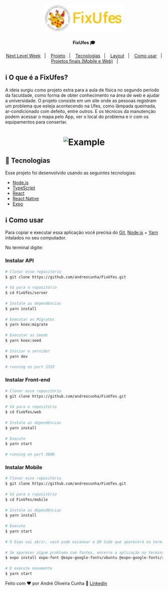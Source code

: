 <h1 align="center">
    <img alt="FixUfes" title="#FixUfes" src=".github/logo_ufes.png" width="250px" />
</h1>

<h4 align="center"> 
	FixUfes 🎓
</h4>

<p align="center">
  <a href="#-o-que-é">Next Level Week</a>&nbsp;&nbsp;&nbsp;|&nbsp;&nbsp;&nbsp;
  <a href="#-projeto">Projeto</a>&nbsp;&nbsp;&nbsp;|&nbsp;&nbsp;&nbsp;
  <a href="#rocket-Tecnologias">Tecnologias</a>&nbsp;&nbsp;&nbsp;|&nbsp;&nbsp;&nbsp;
  <a href="#-layout">Layout</a>&nbsp;&nbsp;&nbsp;|&nbsp;&nbsp;&nbsp;
  <a href="#-information_source">Como usar</a>&nbsp;&nbsp;&nbsp;|&nbsp;&nbsp;&nbsp;
  <a href="#-projetos-finais">Projetos finais (Mobile e Web)</a>&nbsp;&nbsp;&nbsp;|&nbsp;&nbsp;&nbsp;
</p>

## :information_source: O que é a FixUfes?

A ideia surgiu como projeto extra para a aula de física no segundo período da faculdade, 
como forma de obter conhecimento na área de web e ajudar a universidade. O projeto consiste 
em um site onde as pessoas registram um problema que esteja acontecendo na Ufes, como 
lâmpada queimada, ar-condicionado com defeito, entre outros. E os técnicos da manutenção 
podem acessar o mapa pelo App, ver o local do problema e ir com os equipamentos para consertar.


<h1 align="center">
    <img alt="Example" title="Example" src=".github/trabalhadore.png" width="500px" />
</h1>


## :rocket: Tecnologias

Esse projeto foi desenvolvido usando as seguintes tecnologias:

- [Node.js][nodejs]
- [TypeScript][typescript]
- [React][reactjs]
- [React Native][rn]
- [Expo][expo]

## :information_source: Como usar

Para copiar e executar essa aplicação você precisa do [Git](https://git-scm.com), [Node.js][nodejs] + [Yarn][yarn] intalados no seu computador.

No terminal digite:

### Instalar API 

```bash
# Clonar esse repositório
$ git clone https://github.com/andreocunha/FixUfes.git

# Vá para o ropositório
$ cd FixUfes/server

# Instale as dependências
$ yarn install

# Executar as Migrates
$ yarn knex:migrate

# Executar as Seeds
$ yarn knex:seed

# Iniciar o servidor
$ yarn dev

# running on port 3333
```

### Instalar Front-end

```bash
# Clonar esse repositório
$ git clone https://github.com/andreocunha/FixUfes.git

# Vá para o ropositório
$ cd FixUfes/web

# Instale as dependências
$ yarn install

# Execute
$ yarn start

# running on port 3000
```

### Instalar Mobile

```bash
# Clonar esse repositório
$ git clone https://github.com/andreocunha/FixUfes.git

# Vá para o ropositório
$ cd FixUfes/mobile

# Instale as dependências
$ yarn install

# Execute
$ yarn start

# O Expo vai abrir, você pode escanear o QR Code que aparecerá no terminal ou na página web usando o app da Expo no seu celular.

# Se aparecer algum problema com fontes, encerre a aplicação no terminal "CONTROL + C", execute:
$ expo install expo-font @expo-google-fonts/ubuntu @expo-google-fonts/roboto

# E execute novamente
$ yarn start

```

Feito com ♥ por André Oliveira Cunha :wave: [Linkedin](https://www.linkedin.com/in/andr%C3%A9-oliveira-cunha-b26b3a156/)

[nodejs]: https://nodejs.org/
[typescript]: https://www.typescriptlang.org/
[expo]: https://expo.io/
[reactjs]: https://reactjs.org
[rn]: https://facebook.github.io/react-native/
[yarn]: https://yarnpkg.com/
